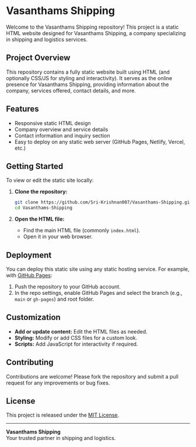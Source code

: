 # Vasanthams Shipping

Welcome to the Vasanthams Shipping repository! This project is a static HTML website designed for Vasanthams Shipping, a company specializing in shipping and logistics services.

## Project Overview

This repository contains a fully static website built using HTML (and optionally CSS/JS for styling and interactivity). It serves as the online presence for Vasanthams Shipping, providing information about the company, services offered, contact details, and more.

## Features

- Responsive static HTML design
- Company overview and service details
- Contact information and inquiry section
- Easy to deploy on any static web server (GitHub Pages, Netlify, Vercel, etc.)

## Getting Started

To view or edit the static site locally:

1. **Clone the repository:**
   ```bash
   git clone https://github.com/Sri-Krishnan007/Vasanthams-Shipping.git
   cd Vasanthams-Shipping
   ```

2. **Open the HTML file:**
   - Find the main HTML file (commonly `index.html`).
   - Open it in your web browser.

## Deployment

You can deploy this static site using any static hosting service. For example, with [GitHub Pages](https://pages.github.com/):

1. Push the repository to your GitHub account.
2. In the repo settings, enable GitHub Pages and select the branch (e.g., `main` or `gh-pages`) and root folder.

## Customization

- **Add or update content:** Edit the HTML files as needed.
- **Styling:** Modify or add CSS files for a custom look.
- **Scripts:** Add JavaScript for interactivity if required.

## Contributing

Contributions are welcome! Please fork the repository and submit a pull request for any improvements or bug fixes.

## License

This project is released under the [MIT License](LICENSE).

---

**Vasanthams Shipping**  
Your trusted partner in shipping and logistics.
